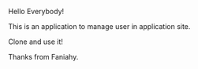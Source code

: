 Hello Everybody!

This is an application to manage user in application site.

Clone and use it!

Thanks from Faniahy.
